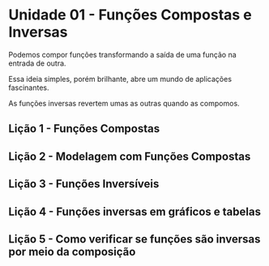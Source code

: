 # Unidade 01 - Funções Compostas e Inversas

Podemos compor funções transformando a saída de uma função na entrada de outra. 

Essa ideia simples, porém brilhante, abre um mundo de aplicações fascinantes. 

As funções inversas revertem umas as outras quando as compomos.

## Lição 1 - Funções Compostas

## Lição 2 - Modelagem com Funções Compostas

## Lição 3 - Funções Inversíveis

## Lição 4 - Funções inversas em gráficos e tabelas

## Lição 5 - Como verificar se funções são inversas por meio da composição
